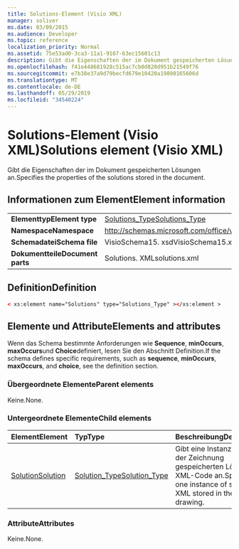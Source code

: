 ```yaml
---
title: Solutions-Element (Visio XML)
manager: soliver
ms.date: 03/09/2015
ms.audience: Developer
ms.topic: reference
localization_priority: Normal
ms.assetid: 75e53ad0-3ca3-11a1-9107-63ec15601c13
description: Gibt die Eigenschaften der im Dokument gespeicherten Lösungen an.
ms.openlocfilehash: f41e448681928c515ac7cb0d820d951b21549f76
ms.sourcegitcommit: e7b38e37a9d79becfd679e10420a19890165606d
ms.translationtype: MT
ms.contentlocale: de-DE
ms.lasthandoff: 05/29/2019
ms.locfileid: "34540224"
---
```

# <a name="solutions-element-visio-xml"></a><span data-ttu-id="7bd76-103">Solutions-Element (Visio XML)</span><span class="sxs-lookup"><span data-stu-id="7bd76-103">Solutions element (Visio XML)</span></span>

<span data-ttu-id="7bd76-104">Gibt die Eigenschaften der im Dokument gespeicherten Lösungen an.</span><span class="sxs-lookup"><span data-stu-id="7bd76-104">Specifies the properties of the solutions stored in the document.</span></span>
  
## <a name="element-information"></a><span data-ttu-id="7bd76-105">Informationen zum Element</span><span class="sxs-lookup"><span data-stu-id="7bd76-105">Element information</span></span>

|||
|:-----|:-----|
|<span data-ttu-id="7bd76-106">**Elementtyp**</span><span class="sxs-lookup"><span data-stu-id="7bd76-106">**Element type**</span></span> <br/> |[<span data-ttu-id="7bd76-107">Solutions_Type</span><span class="sxs-lookup"><span data-stu-id="7bd76-107">Solutions_Type</span></span>](solutions_type-complextypevisio-xml.md) <br/> |
|<span data-ttu-id="7bd76-108">**Namespace**</span><span class="sxs-lookup"><span data-stu-id="7bd76-108">**Namespace**</span></span> <br/> |http://schemas.microsoft.com/office/visio/2012/main  <br/> |
|<span data-ttu-id="7bd76-109">**Schemadatei**</span><span class="sxs-lookup"><span data-stu-id="7bd76-109">**Schema file**</span></span> <br/> |<span data-ttu-id="7bd76-110">VisioSchema15. xsd</span><span class="sxs-lookup"><span data-stu-id="7bd76-110">VisioSchema15.xsd</span></span>  <br/> |
|<span data-ttu-id="7bd76-111">**Dokumentteile**</span><span class="sxs-lookup"><span data-stu-id="7bd76-111">**Document parts**</span></span> <br/> |<span data-ttu-id="7bd76-112">Solutions. XML</span><span class="sxs-lookup"><span data-stu-id="7bd76-112">solutions.xml</span></span>  <br/> |
   
## <a name="definition"></a><span data-ttu-id="7bd76-113">Definition</span><span class="sxs-lookup"><span data-stu-id="7bd76-113">Definition</span></span>

```XML
< xs:element name="Solutions" type="Solutions_Type" ></xs:element >
```

## <a name="elements-and-attributes"></a><span data-ttu-id="7bd76-114">Elemente und Attribute</span><span class="sxs-lookup"><span data-stu-id="7bd76-114">Elements and attributes</span></span>

<span data-ttu-id="7bd76-115">Wenn das Schema bestimmte Anforderungen wie **Sequence**, **minOccurs**, **maxOccurs**und **Choice**definiert, lesen Sie den Abschnitt Definition.</span><span class="sxs-lookup"><span data-stu-id="7bd76-115">If the schema defines specific requirements, such as **sequence**, **minOccurs**, **maxOccurs**, and **choice**, see the definition section.</span></span> 
  
### <a name="parent-elements"></a><span data-ttu-id="7bd76-116">Übergeordnete Elemente</span><span class="sxs-lookup"><span data-stu-id="7bd76-116">Parent elements</span></span>

<span data-ttu-id="7bd76-117">Keine.</span><span class="sxs-lookup"><span data-stu-id="7bd76-117">None.</span></span>
  
### <a name="child-elements"></a><span data-ttu-id="7bd76-118">Untergeordnete Elemente</span><span class="sxs-lookup"><span data-stu-id="7bd76-118">Child elements</span></span>

|<span data-ttu-id="7bd76-119">**Element**</span><span class="sxs-lookup"><span data-stu-id="7bd76-119">**Element**</span></span>|<span data-ttu-id="7bd76-120">**Typ**</span><span class="sxs-lookup"><span data-stu-id="7bd76-120">**Type**</span></span>|<span data-ttu-id="7bd76-121">**Beschreibung**</span><span class="sxs-lookup"><span data-stu-id="7bd76-121">**Description**</span></span>|
|:-----|:-----|:-----|
|[<span data-ttu-id="7bd76-122">Solution</span><span class="sxs-lookup"><span data-stu-id="7bd76-122">Solution</span></span>](solution-element-solutions_type-complextypevisio-xml.md) <br/> |[<span data-ttu-id="7bd76-123">Solution_Type</span><span class="sxs-lookup"><span data-stu-id="7bd76-123">Solution_Type</span></span>](solution_type-complextypevisio-xml.md) <br/> |<span data-ttu-id="7bd76-124">Gibt eine Instanz des in der Zeichnung gespeicherten Lösungs-XML-Code an.</span><span class="sxs-lookup"><span data-stu-id="7bd76-124">Specifies one instance of solution XML stored in the drawing.</span></span>  <br/> |
   
### <a name="attributes"></a><span data-ttu-id="7bd76-125">Attribute</span><span class="sxs-lookup"><span data-stu-id="7bd76-125">Attributes</span></span>

<span data-ttu-id="7bd76-126">Keine.</span><span class="sxs-lookup"><span data-stu-id="7bd76-126">None.</span></span>
  


